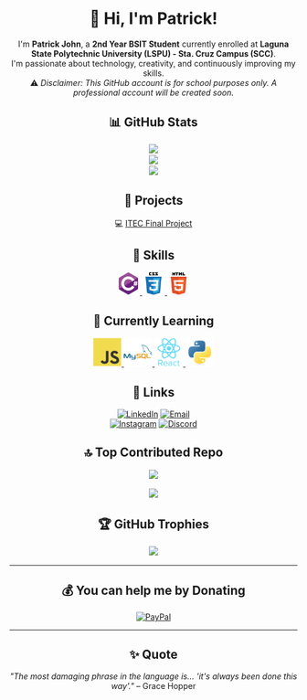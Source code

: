 <div align="center">

# 👋 Hi, I'm Patrick!
I'm **Patrick John**, a **2nd Year BSIT Student** currently enrolled at **Laguna State Polytechnic University (LSPU) - Sta. Cruz Campus (SCC)**.  
I'm passionate about technology, creativity, and continuously improving my skills.  
⚠️ *Disclaimer: This GitHub account is for school purposes only. A professional account will be created soon.*


## 📊 GitHub Stats
![](https://github-readme-stats.vercel.app/api?username=Snowden199x&theme=dark&hide_border=false&include_all_commits=false&count_private=false)<br/>
![](https://nirzak-streak-stats.vercel.app/?user=Snowden199x&theme=dark&hide_border=false)<br/>
![](https://github-readme-stats.vercel.app/api/top-langs/?username=Snowden199x&theme=dark&hide_border=false&include_all_commits=false&count_private=false&layout=compact)


## 📂 Projects
💻 [ITEC Final Project](https://github.com/ZieksQ/ITEC_FinalProject)  


## 🎯 Skills
<p align="center">
  <a href="https://www.w3schools.com/cs/" target="_blank" rel="noreferrer"> 
    <img src="https://raw.githubusercontent.com/devicons/devicon/master/icons/csharp/csharp-original.svg" alt="csharp" width="40" height="40"/> 
  </a> 
  <a href="https://www.w3schools.com/css/" target="_blank" rel="noreferrer"> 
    <img src="https://raw.githubusercontent.com/devicons/devicon/master/icons/css3/css3-original-wordmark.svg" alt="css3" width="40" height="40"/> 
  </a> 
  <a href="https://www.w3.org/html/" target="_blank" rel="noreferrer"> 
    <img src="https://raw.githubusercontent.com/devicons/devicon/master/icons/html5/html5-original-wordmark.svg" alt="html5" width="40" height="40"/> 
  </a> 
</p>


## 🌱 Currently Learning
<p align="center">
  <a href="https://developer.mozilla.org/en-US/docs/Web/JavaScript" target="_blank" rel="noreferrer">
    <img src="https://raw.githubusercontent.com/devicons/devicon/master/icons/javascript/javascript-original.svg" alt="JavaScript" width="50" height="50"/>
  </a>
  <a href="https://www.mysql.com/" target="_blank" rel="noreferrer">
    <img src="https://raw.githubusercontent.com/devicons/devicon/master/icons/mysql/mysql-original-wordmark.svg" alt="MySQL" width="50" height="50"/>
  </a>
  <a href="https://react.dev/" target="_blank" rel="noreferrer">
    <img src="https://raw.githubusercontent.com/devicons/devicon/master/icons/react/react-original-wordmark.svg" alt="React" width="50" height="50"/>
  </a>
  <a href="https://www.python.org/" target="_blank" rel="noreferrer">
    <img src="https://raw.githubusercontent.com/devicons/devicon/master/icons/python/python-original.svg" alt="Python" width="50" height="50"/>
  </a>
</p>


## 🔗 Links
[![LinkedIn](https://img.shields.io/badge/linkedin-0A66C2?style=for-the-badge&logo=linkedin&logoColor=white)](https://www.linkedin.com/in/goco-patrick-john-m-b736b8374/) 
[![Email](https://img.shields.io/badge/Email-D14836?style=for-the-badge&logo=gmail&logoColor=white)](mailto:goco.pj.bsinfotech@gmail.com)  
[![Instagram](https://img.shields.io/badge/Instagram-E4405F?style=for-the-badge&logo=instagram&logoColor=white)](https://www.instagram.com/p__scorp/) 
[![Discord](https://img.shields.io/badge/Discord-5865F2?style=for-the-badge&logo=discord&logoColor=white)](https://discord.com/users/zero_199x)


## 🔝 Top Contributed Repo
![](https://github-contributor-stats.vercel.app/api?username=Snowden199x&limit=5&theme=dark&combine_all_yearly_contributions=true)


[![](https://visitcount.itsvg.in/api?id=Snowden199x&icon=1&color=3)](https://visitcount.itsvg.in)


## 🏆 GitHub Trophies
![](https://github-profile-trophy.vercel.app/?username=Snowden199x&theme=radical&no-frame=false&no-bg=true&margin-w=4)


---

## 💰 You can help me by Donating
[![PayPal](https://img.shields.io/badge/PayPal-00457C?style=for-the-badge&logo=paypal&logoColor=white)](https://paypal.me/goconatics1030)


---

## ✨ Quote
*"The most damaging phrase in the language is... 'it's always been done this way'."* – Grace Hopper  

</div>
